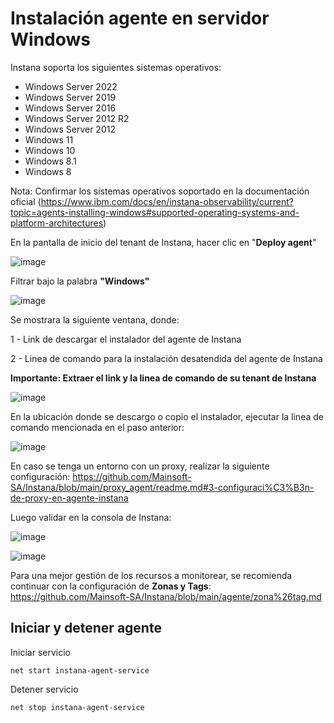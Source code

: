 # Instalación agente en servidor Windows

Instana soporta los siguientes sistemas operativos:
- Windows Server 2022
- Windows Server 2019
- Windows Server 2016
- Windows Server 2012 R2
- Windows Server 2012
- Windows 11
- Windows 10
- Windows 8.1
- Windows 8

Nota: Confirmar los sistemas operativos soportado en la documentación oficial (https://www.ibm.com/docs/en/instana-observability/current?topic=agents-installing-windows#supported-operating-systems-and-platform-architectures)

En la pantalla de inicio del tenant de Instana, hacer clic en "**Deploy agent**"

![image](https://github.com/user-attachments/assets/8a0c2b7b-2956-44ee-aa79-81195d4c3a5b)

Filtrar bajo la palabra **"Windows"**

![image](https://github.com/user-attachments/assets/59b45a62-2299-4c76-93dc-0fe009a42e47)

Se mostrara la siguiente ventana, donde:

1 - Link de descargar el instalador del agente de Instana

2 - Linea de comando para la instalación desatendida del agente de Instana

**Importante: Extraer el link y la linea de comando de su tenant de Instana**

![image](https://github.com/user-attachments/assets/f62f0d3b-a329-43d8-ba1a-9636f23bc487)

En la ubicación donde se descargo o copio el instalador, ejecutar la linea de comando mencionada en el paso anterior:

![image](https://github.com/user-attachments/assets/a2fdcfdd-7deb-4538-ad71-939acfe2eeea)

En caso se tenga un entorno con un proxy, realizar la siguiente configuración:
https://github.com/Mainsoft-SA/Instana/blob/main/proxy_agent/readme.md#3-configuraci%C3%B3n-de-proxy-en-agente-instana

Luego validar en la consola de Instana:

![image](https://github.com/user-attachments/assets/be53e675-3c89-42fc-8ddc-6f543ab1b8d4)

![image](https://github.com/user-attachments/assets/1a980a1e-c921-4f17-9674-0dd02f86203c)

Para una mejor gestión de los recursos a monitorear, se recomienda continuar con la configuración de **Zonas y Tags**:
https://github.com/Mainsoft-SA/Instana/blob/main/agente/zona%26tag.md

## Iniciar y detener agente

Iniciar servicio
```
net start instana-agent-service
```

Detener servicio
```
net stop instana-agent-service
```
